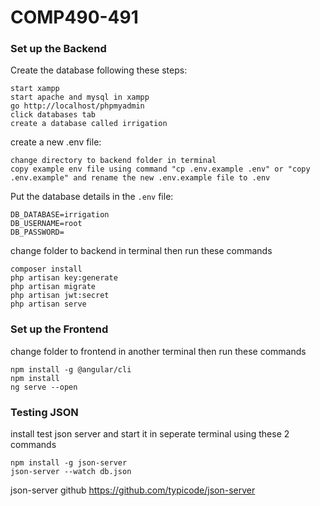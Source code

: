 # COMP490-491

### Set up the Backend

Create the database following these steps:

```
start xampp
start apache and mysql in xampp
go http://localhost/phpmyadmin
click databases tab
create a database called irrigation
```

create a new .env file:

```
change directory to backend folder in terminal
copy example env file using command "cp .env.example .env" or "copy .env.example" and rename the new .env.example file to .env
```

Put the database details in the `.env` file:

```
DB_DATABASE=irrigation
DB_USERNAME=root
DB_PASSWORD=
```

change folder to backend in terminal then run these commands

```
composer install
php artisan key:generate
php artisan migrate
php artisan jwt:secret
php artisan serve
```

### Set up the Frontend

change folder to frontend in another terminal then run these commands

```
npm install -g @angular/cli
npm install
ng serve --open
```
### Testing JSON
install test json server and start it in seperate terminal using these 2 commands
```
npm install -g json-server
json-server --watch db.json
```
json-server github
https://github.com/typicode/json-server
